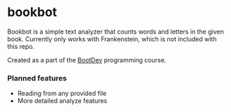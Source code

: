 # bookbot

Bookbot is a simple text analyzer that counts words and letters in the given book.
Currently only works with Frankenstein, which is not included with this repo. </p>
Created as a part of the [BootDev](https://www.boot.dev?bannerlord=pygmales) programming course.

### Planned features
* Reading from any provided file
* More detailed analyze features

